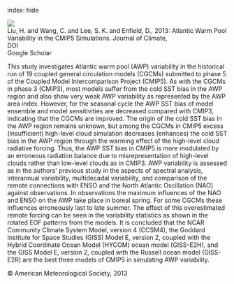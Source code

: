 index: hide

<div class="Citation">
    <div class="Citation-thumb CitationThumb-linked"  data-href="https://doi.org/10.1175/jcli-d-12-00556.1">
      <img src="https://static.claimspace.cloud/climate-study-static/refs/thumbs/9/Liu_et_al_2013a-thumb.png" />
    </div>

  <div class="Citation-body">
    <div class="Citation-text">Liu, H. and Wang, C. and Lee, S. K. and Enfield, D., 2013: Atlantic Warm Pool Variability in the CMIP5 Simulations. <span class="Article-journal">Journal of  Climate, </span><span class="Article-volume"></span></div>
    <div class="Citation-links">
      <div class="CitationLink" data-href="https://doi.org/10.1175/jcli-d-12-00556.1">
        <div class="CitationLink-icon CitationLink-Doi"></div>
        <div class="CitationLink-text">DOI</div>
      </div>
      <div class="CitationLink" data-href="https://scholar.google.com/scholar?q=10.1175/jcli-d-12-00556.1">
        <div class="CitationLink-icon CitationLink-Scholar"></div>
        <div class="CitationLink-text">Google Scholar</div>
      </div>
    </div>
  </div>
</div>

This study investigates Atlantic warm pool (AWP) variability in the historical run of 19 coupled general circulation models (CGCMs) submitted to phase 5 of the Coupled Model Intercomparison Project (CMIP5). As with the CGCMs in phase 3 (CMIP3), most models suffer from the cold SST bias in the AWP region and also show very weak AWP variability as represented by the AWP area index. However, for the seasonal cycle the AWP SST bias of model ensemble and model sensitivities are decreased compared with CMIP3, indicating that the CGCMs are improved. The origin of the cold SST bias in the AWP region remains unknown, but among the CGCMs in CMIP5 excess (insufficient) high-level cloud simulation decreases (enhances) the cold SST bias in the AWP region through the warming effect of the high-level cloud radiative forcing. Thus, the AWP SST bias in CMIP5 is more modulated by an erroneous radiation balance due to misrepresentation of high-level clouds rather than low-level clouds as in CMIP3. AWP variability is assessed as in the authors' previous study in the aspects of spectral analysis, interannual variability, multidecadal variability, and comparison of the remote connections with ENSO and the North Atlantic Oscillation (NAO) against observations. In observations the maximum influences of the NAO and ENSO on the AWP take place in boreal spring. For some CGCMs these influences erroneously last to late summer. The effect of this overestimated remote forcing can be seen in the variability statistics as shown in the rotated EOF patterns from the models. It is concluded that the NCAR Community Climate System Model, version 4 (CCSM4), the Goddard Institute for Space Studies (GISS) Model E, version 2, coupled with the Hybrid Coordinate Ocean Model (HYCOM) ocean model (GISS-E2H), and the GISS Model E, version 2, coupled with the Russell ocean model (GISS-E2R) are the best three models of CMIP5 in simulating AWP variability.

<div class="Citation-copy">
&copy; American Meteorological Society, 2013
</div>